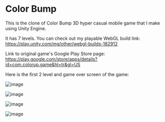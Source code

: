 # Color Bump

This is the clone of Color Bump 3D hyper casual mobile game that I make using Unity Engine. 

It has 7 levels.
You can check out my playable WebGL build link: https://play.unity.com/mg/other/webgl-builds-182912

Link to original game's Google Play Store page: https://play.google.com/store/apps/details?id=com.colorup.game&hl=tr&gl=US

 Here is the first 2 level and game over screen of the game:
 

![image](https://user-images.githubusercontent.com/32210921/164942714-a0f9c2d9-a76f-4f50-b624-b670995b0322.png)

![image](https://user-images.githubusercontent.com/32210921/164942768-2777904b-7031-4c47-96bb-67b973850ca7.png)

![image](https://user-images.githubusercontent.com/32210921/164942854-e2535642-0ef4-472c-855a-a0dab4176f26.png)

![image](https://user-images.githubusercontent.com/32210921/164942799-75a603c8-d192-4255-8894-356901a8d8ef.png)






